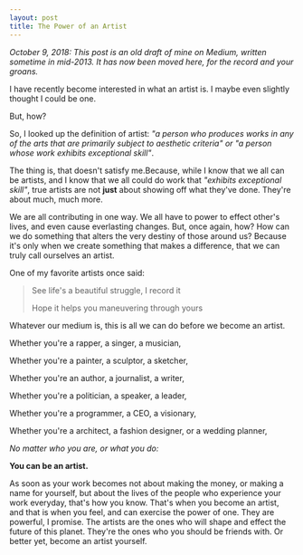 ```yaml
---
layout: post
title: The Power of an Artist
---
```


*October 9, 2018: This post is an old draft of mine on Medium, written sometime in mid-2013. It has now been moved here, for the record and your groans.*

I have recently become interested in what an artist is. I maybe even slightly thought I could be one.

But, how?

So, I looked up the definition of artist: *"a person who produces works in any of the arts that are primarily subject to aesthetic criteria" or "a person whose work exhibits exceptional skill"*.

The thing is, that doesn't satisfy me.Because, while I know that we all can be artists, and I know that we all could do work that *"exhibits exceptional skill"*, true artists are not **just** about showing off what they've done. They're about much, much more.

We are all contributing in one way. We all have to power to effect other's lives, and even cause everlasting changes. But, once again, how? How can we do something that alters the very destiny of those around us? Because it's only when we create something that makes a difference, that we can truly call ourselves an artist.

One of my favorite artists once said:

>See life's a beautiful struggle, I record it
>
>Hope it helps you maneuvering through yours

Whatever our medium is, this is all we can do before we become an artist.

Whether you're a rapper, a singer, a musician,

Whether you're a painter, a sculptor, a sketcher,

Whether you're an author, a journalist, a writer,

Whether you're a politician, a speaker, a leader,

Whether you're a programmer, a CEO, a visionary,

Whether you're a architect, a fashion designer, or a wedding planner,

*No matter who you are, or what you do:*

**You can be an artist.**

As soon as your work becomes not about making the money, or making a name for yourself, but about the lives of the people who experience your work everyday, that's how you know. That's when you become an artist, and that is when you feel, and can exercise the power of one. They are powerful, I promise. The artists are the ones who will shape and effect the future of this planet. They're the ones who you should be friends with. Or better yet, become an artist yourself.